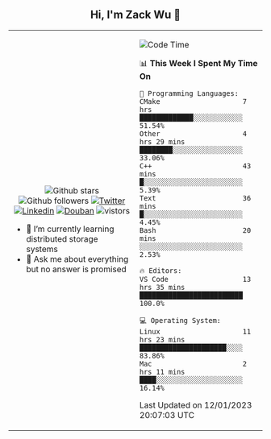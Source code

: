 <h2 align="center"> Hi, I'm Zack Wu 👋 </h2>

<table>
    <tr>
        <td valign="center" width="50%">
            <p align="center">
              <img src="https://img.shields.io/github/stars/izackwu?style=social" alt="Github stars" />
              <img src="https://img.shields.io/github/followers/izackwu?style=social" alt="Github followers" />
              <a href="https://twitter.com/_zackwu"><img src="https://img.shields.io/badge/@__zackwu-1DA1F2?style=flat&logo=Twitter&logoColor=white" alt="Twitter"/></a>
              <a href="https://www.linkedin.com/in/izackwu/?locale=en_US"><img src="https://img.shields.io/badge/@izackwu-0073b1?style=flat&logo=LinkedIn&logoColor=white" alt="Linkedin" /></a>
              <a href="https://www.douban.com/people/keith1"><img src="https://img.shields.io/badge/@keith1-007722?style=flat&logo=Douban&logoColor=white" alt="Douban" /></a>
              <img src="https://visitor-badge.glitch.me/badge?page_id=keithnull" alt="vistors" />
            </p>
            <ul>
                <li>🌱 I’m currently learning distributed storage systems</li>
                <li>💬 Ask me about everything but no answer is promised</li>
            </ul>
        </td>
       <td valign="top" width="50%">
    
<!--START_SECTION:waka-->
![Code Time](http://img.shields.io/badge/Code%20Time-2%2C229%20hrs%2050%20mins-blue)

📊 **This Week I Spent My Time On** 

```text
💬 Programming Languages: 
CMake                    7 hrs               █████████████░░░░░░░░░░░░   51.54% 
Other                    4 hrs 29 mins       ████████░░░░░░░░░░░░░░░░░   33.06% 
C++                      43 mins             █░░░░░░░░░░░░░░░░░░░░░░░░   5.39% 
Text                     36 mins             █░░░░░░░░░░░░░░░░░░░░░░░░   4.45% 
Bash                     20 mins             ░░░░░░░░░░░░░░░░░░░░░░░░░   2.53%

🔥 Editors: 
VS Code                  13 hrs 35 mins      █████████████████████████   100.0%

💻 Operating System: 
Linux                    11 hrs 23 mins      █████████████████████░░░░   83.86% 
Mac                      2 hrs 11 mins       ████░░░░░░░░░░░░░░░░░░░░░   16.14%

```


 Last Updated on 12/01/2023 20:07:03 UTC
<!--END_SECTION:waka-->
</td></tr>
</table>



